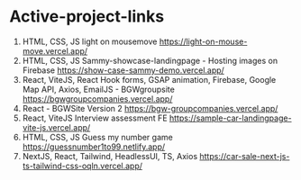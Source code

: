 # Active-project-links
1. HTML, CSS, JS light on mousemove
    https://light-on-mouse-move.vercel.app/
2. HTML, CSS, JS Sammy-showcase-landingpage - Hosting images on Firebase
    https://show-case-sammy-demo.vercel.app/
3. React, ViteJS, React Hook forms, GSAP animation, Firebase, Google Map API, Axios, EmailJS - BGWgroupsite
    https://bgwgroupcompanies.vercel.app/
4. React - BGWSite Version 2
    https://bgw-groupcompanies.vercel.app/
5. React, ViteJS Interview assessment FE
    https://sample-car-landingpage-vite-js.vercel.app/
6. HTML, CSS, JS Guess my number game
    https://guessnumber1to99.netlify.app/
7. NextJS, React, Tailwind, HeadlessUI, TS, Axios
    https://car-sale-next-js-ts-tailwind-css-oqln.vercel.app/
